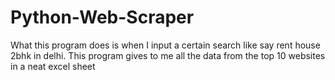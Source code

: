 # Python-Web-Scraper 
  What this program does is when I input a certain search like say rent house 2bhk in delhi. This program gives to me all the data from the top 10 websites  in a neat excel sheet
